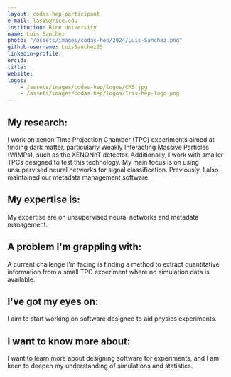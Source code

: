 ```yaml
---
layout: codas-hep-participant
e-mail: las19@rice.edu
institution: Rice University
name: Luis Sanchez
photo: "/assets/images/codas-hep/2024/Luis-Sanchez.png"
github-username: LuisSanchez25
linkedin-profile:
orcid:
title:
website:
logos:
    - /assets/images/codas-hep/logos/CMS.jpg
    - /assets/images/codas-hep/logos/Iris-hep-logo.png
---
```


## My research:
I work on xenon Time Projection Chamber (TPC) experiments aimed at finding dark matter, particularly Weakly Interacting Massive Particles (WIMPs), such as the XENONnT detector. Additionally, I work with smaller TPCs designed to test this technology. My main focus is on using unsupervised neural networks for signal classification. Previously, I also maintained our metadata management software.

## My expertise is:
My expertise are on unsupervised neural networks and metadata management.

## A problem I'm grappling with:
A current challenge I'm facing is finding a method to extract quantitative information from a small TPC experiment where no simulation data is available.

## I've got my eyes on:
I aim to start working on software designed to aid physics experiments.

## I want to know more about:
I want to learn more about designing software for experiments, and I am keen to deepen my understanding of simulations and statistics.
